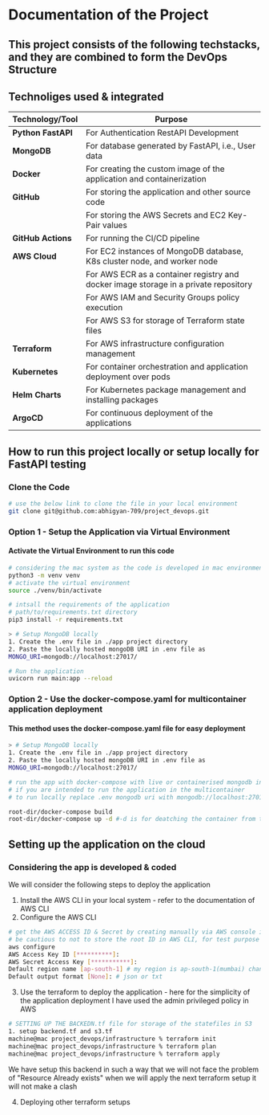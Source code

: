 # Documentation of the Project 

## This project consists of the following techstacks, and they are combined to form the DevOps Structure

## Technoliges used & integrated

| **Technology/Tool** | **Purpose**                                                                                      |
|----------------------|--------------------------------------------------------------------------------------------------|
| **Python FastAPI**   | For Authentication RestAPI Development                                                          |
| **MongoDB**          | For database generated by FastAPI, i.e., User data                                              |
| **Docker**           | For creating the custom image of the application and containerization                           |
| **GitHub**           | For storing the application and other source code                                             |
|                      | For storing the AWS Secrets and EC2 Key-Pair values                                           |
| **GitHub Actions**   | For running the CI/CD pipeline                                                                  |
| **AWS Cloud**        | For EC2 instances of MongoDB database, K8s cluster node, and worker node                      |
|                      | For AWS ECR as a container registry and docker image storage in a private repository          |
|                      | For AWS IAM and Security Groups policy execution                                              |
|                      | For AWS S3 for storage of Terraform state files                                               |
| **Terraform**        | For AWS infrastructure configuration management                                                 |
| **Kubernetes**       | For container orchestration and application deployment over pods                                |
| **Helm Charts**      | For Kubernetes package management and installing packages                                       |
| **ArgoCD**           | For continuous deployment of the applications                                                   |


## How to run this project locally or setup locally for FastAPI testing 

### Clone the Code 
```bash 
# use the below link to clone the file in your local environment
git clone git@github.com:abhigyan-709/project_devops.git
```

### Option 1 - Setup the Application via Virtual Environment 
#### Activate the Virtual Environment to run this code
```bash 
# considering the mac system as the code is developed in mac environment
python3 -m venv venv
# activate the virtual environment
source ./venv/bin/activate
```

```bash 
# intsall the requirements of the application 
# path/to/requirements.txt directory
pip3 install -r requirements.txt
```

```bash
> # Setup MongoDB locally  
1. Create the .env file in ./app project directory 
2. Paste the locally hosted mongoDB URI in .env file as
MONGO_URI=mongodb://localhost:27017/
```

```bash
# Run the application 
uvicorn run main:app --reload
```

### Option 2 - Use the docker-compose.yaml for multicontainer application deployment
#### This method uses the docker-compose.yaml file for easy deployment

```bash
> # Setup MongoDB locally  
1. Create the .env file in ./app project directory 
2. Paste the locally hosted mongoDB URI in .env file as
MONGO_URI=mongodb://localhost:27017/
```

```bash 
# run the app with docker-compose with live or containerised mongodb in your local system
# if you are intended to run the application in the multicontainer 
# to run locally replace .env mongodb uri with mongodb://localhost:27017 or just enter the live database URI of mongodb

root-dir/docker-compose build
root-dir/docker-compose up -d #-d is for deatching the container from the terminal

```


## Setting up the application on the cloud

### Considering the app is developed & coded
We will consider the following steps to deploy the application

1. Install the AWS CLI in your local system - refer to the documentation of AWS CLI 
2. Configure the AWS CLI 

```bash 
# get the AWS ACCESS ID & Secret by creating manually via AWS console in AWS IAM indentity center.
# be cautious to not to store the root ID in AWS CLI, for test purpose i have done so, and I have already reset those keys
aws configure
AWS Access Key ID [**********]:
AWS Secret Access Key [***********]:
Default region name [ap-south-1] # my region is ap-south-1(mumbai) change it accordingly
Default output format [None]: # json or txt
```

3. Use the terraform to deploy the application - here for the simplicity of the application deployment I have used the admin privileged policy in AWS
```bash 
# SETTING UP THE BACKEDN.tf file for storage of the statefiles in S3
1. setup backend.tf and s3.tf
machine@mac project_devops/infrastructure % terraform init
machine@mac project_devops/infrastructure % terraform plan
machine@mac project_devops/infrastructure % terraform apply  
```

We have setup this backend in such a way that we will not face the problem of "Resource Already exists" when we will apply the next terraform setup it will not make a clash

4. Deploying other terraform setups

